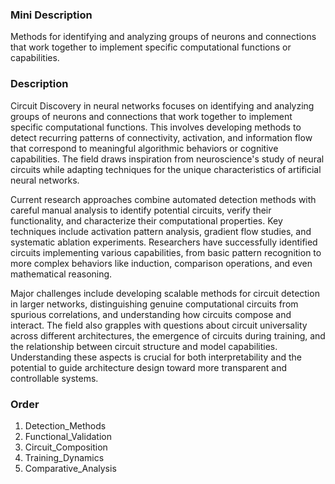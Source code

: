### Mini Description

Methods for identifying and analyzing groups of neurons and connections that work together to implement specific computational functions or capabilities.

### Description

Circuit Discovery in neural networks focuses on identifying and analyzing groups of neurons and connections that work together to implement specific computational functions. This involves developing methods to detect recurring patterns of connectivity, activation, and information flow that correspond to meaningful algorithmic behaviors or cognitive capabilities. The field draws inspiration from neuroscience's study of neural circuits while adapting techniques for the unique characteristics of artificial neural networks.

Current research approaches combine automated detection methods with careful manual analysis to identify potential circuits, verify their functionality, and characterize their computational properties. Key techniques include activation pattern analysis, gradient flow studies, and systematic ablation experiments. Researchers have successfully identified circuits implementing various capabilities, from basic pattern recognition to more complex behaviors like induction, comparison operations, and even mathematical reasoning.

Major challenges include developing scalable methods for circuit detection in larger networks, distinguishing genuine computational circuits from spurious correlations, and understanding how circuits compose and interact. The field also grapples with questions about circuit universality across different architectures, the emergence of circuits during training, and the relationship between circuit structure and model capabilities. Understanding these aspects is crucial for both interpretability and the potential to guide architecture design toward more transparent and controllable systems.

### Order

1. Detection_Methods
2. Functional_Validation
3. Circuit_Composition
4. Training_Dynamics
5. Comparative_Analysis
